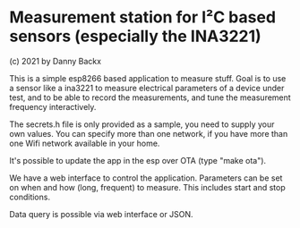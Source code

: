 # Measurement station for I²C based sensors (especially the INA3221)
(c) 2021 by Danny Backx

This is a simple esp8266 based application to measure stuff.
Goal is to use a sensor like a ina3221 to measure electrical parameters of a device under test,
and to be able to record the measurements,
and tune the measurement frequency interactively.

The secrets.h file is only provided as a sample, you need to supply your own values.
You can specify more than one network, if you have more than one Wifi network available in your home.

It's possible to update the app in the esp over OTA (type "make ota").

We have a web interface to control the application.
Parameters can be set on when and how (long, frequent) to measure. This includes start and stop conditions.

Data query is possible via web interface or JSON.
